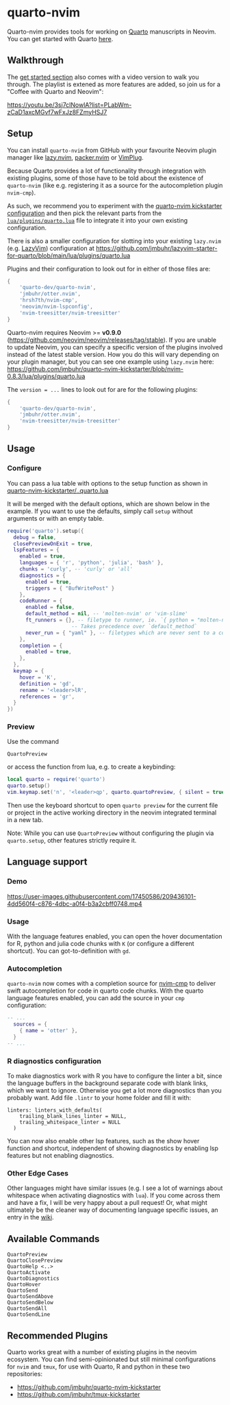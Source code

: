 # quarto-nvim

Quarto-nvim provides tools for working on [Quarto](https://quarto.org/) manuscripts in Neovim.
You can get started with Quarto [here](https://quarto.org/docs/get-started/).

## Walkthrough

The [get started section](https://quarto.org/docs/get-started/hello/neovim.html) also comes with a video version to walk you through.
The playlist is extened as more features are added, so join us for a "Coffee with Quarto and Neovim":

<https://youtu.be/3sj7clNowlA?list=PLabWm-zCaD1axcMGvf7wFxJz8FZmyHSJ7>

## Setup

You can install `quarto-nvim` from GitHub with your favourite Neovim plugin manager
like [lazy.nvim](https://github.com/folke/lazy.nvim), [packer.nvim](https://github.com/wbthomason/packer.nvim) or [VimPlug](https://github.com/junegunn/vim-plug).

Because Quarto provides a lot of functionality through integration with existing plugins,
some of those have to be told about the existence of `quarto-nvim` (like e.g. registering
it as a source for the autocompletion plugin `nvim-cmp`).

As such, we recommend you to experiment with the [quarto-nvim kickstarter configuration](https://github.com/jmbuhr/quarto-nvim-kickstarter)
and then pick the relevant parts from the
[`lua/plugins/quarto.lua`](https://github.com/jmbuhr/quarto-nvim-kickstarter/blob/main/lua/plugins/quarto.lua) file
to integrate it into your own existing configuration.

There is also a smaller configuration for slotting into your existing `lazy.nvim` (e.g. [LazyVim](https://www.lazyvim.org/)) configuration at
<https://github.com/jmbuhr/lazyvim-starter-for-quarto/blob/main/lua/plugins/quarto.lua>

Plugins and their configuration to look out for in either of those files are:

```lua
{
    'quarto-dev/quarto-nvim',
    'jmbuhr/otter.nvim',
    'hrsh7th/nvim-cmp',
    'neovim/nvim-lspconfig',
    'nvim-treesitter/nvim-treesitter'
}
```

Quarto-nvim requires Neovim >= **v0.9.0** (<https://github.com/neovim/neovim/releases/tag/stable>).
If you are unable to update Neovim, you can specify a specific version of the plugins
involved instead of the latest stable version.
How you do this will vary depending on your plugin manager, but you can see one example using `lazy.nvim` here:
<https://github.com/jmbuhr/quarto-nvim-kickstarter/blob/nvim-0.8.3/lua/plugins/quarto.lua>

The `version = ...` lines to look out for are for the following plugins:

```lua
{
    'quarto-dev/quarto-nvim',
    'jmbuhr/otter.nvim',
    'nvim-treesitter/nvim-treesitter'
}
```

## Usage

### Configure

You can pass a lua table with options to the setup function
as shown in [quarto-nvim-kickstarter/..quarto.lua](https://github.com/jmbuhr/quarto-nvim-kickstarter/blob/main/lua/plugins/quarto.lua)

It will be merged with the default options, which are shown below in the example.
If you want to use the defaults, simply call `setup` without arguments or with an empty table.

```lua
require('quarto').setup({
  debug = false,
  closePreviewOnExit = true,
  lspFeatures = {
    enabled = true,
    languages = { 'r', 'python', 'julia', 'bash' },
    chunks = 'curly', -- 'curly' or 'all'
    diagnostics = {
      enabled = true,
      triggers = { "BufWritePost" }
    },
    codeRunner = {
      enabled = false,
      default_method = nil, -- 'molten-nvim' or 'vim-slime'
      ft_runners = {}, -- filetype to runner, ie. `{ python = "molten-nvim" }`.
                     -- Takes precedence over `default_method`
      never_run = { "yaml" }, -- filetypes which are never sent to a code runner
    },
    completion = {
      enabled = true,
    },
  },
  keymap = {
    hover = 'K',
    definition = 'gd',
    rename = '<leader>lR',
    references = 'gr',
  }
})
```

### Preview

Use the command

```vim
QuartoPreview
```

or access the function from lua, e.g. to create a keybinding:

```lua
local quarto = require('quarto')
quarto.setup()
vim.keymap.set('n', '<leader>qp', quarto.quartoPreview, { silent = true, noremap = true })
```

Then use the keyboard shortcut to open `quarto preview` for the current file or project in the active working directory in the neovim integrated terminal in a new tab.

Note: While you can use `QuartoPreview` without configuring the plugin via `quarto.setup`,
other features strictly require it.

## Language support

### Demo

https://user-images.githubusercontent.com/17450586/209436101-4dd560f4-c876-4dbc-a0f4-b3a2cbff0748.mp4

### Usage

With the language features enabled, you can open the hover documentation
for R, python and julia code chunks with `K` (or configure a different shortcut).
You can got-to-definition with `gd`.

### Autocompletion

`quarto-nvim` now comes with a completion source for [nvim-cmp](https://github.com/hrsh7th/nvim-cmp) to deliver swift autocompletion for code in quarto code chunks.
With the quarto language features enabled, you can add the source in your `cmp` configuration:

```lua
-- ...
  sources = {
    { name = 'otter' },
  }
-- ...
```

### R diagnostics configuration

To make diagnostics work with R you have to configure the linter a bit, since the language
buffers in the background separate code with blank links, which we want to ignore.
Otherwise you get a lot more diagnostics than you probably want.
Add file `.lintr` to your home folder and fill it with:

```
linters: linters_with_defaults(
    trailing_blank_lines_linter = NULL,
    trailing_whitespace_linter = NULL
  )
```

You can now also enable other lsp features, such as the show hover function
and shortcut, independent of showing diagnostics by enabling lsp features
but not enabling diagnostics.

### Other Edge Cases

Other languages might have similar issues (e.g. I see a lot of warnings about whitespace when activating diagnostics with `lua`).
If you come across them and have a fix, I will be very happy about a pull request!
Or, what might ultimately be the cleaner way of documenting language specific issues, an entry in the [wiki](https://github.com/quarto-dev/quarto-nvim/wiki).

## Available Commands

```vim
QuartoPreview
QuartoClosePreview
QuartoHelp <..>
QuartoActivate
QuartoDiagnostics
QuartoHover
QuartoSend
QuartoSendAbove
QuartoSendBelow
QuartoSendAll
QuartoSendLine
```

## Recommended Plugins

Quarto works great with a number of existing plugins in the neovim ecosystem.
You can find semi-opinionated but still minimal
configurations for `nvim` and `tmux`,
for use with Quarto, R and python in these two repositories:

- <https://github.com/jmbuhr/quarto-nvim-kickstarter>
- <https://github.com/jmbuhr/tmux-kickstarter>


